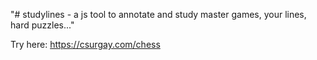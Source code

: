 "# studylines - a js tool to annotate and study master games, your lines, hard puzzles..." 

Try here: https://csurgay.com/chess
